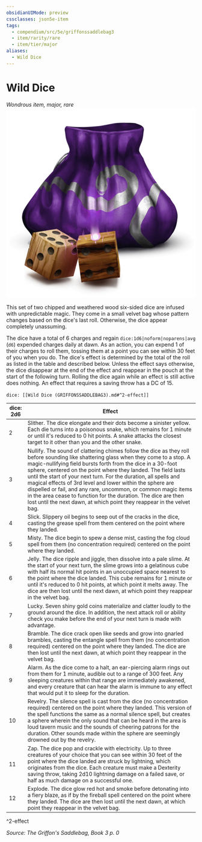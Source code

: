 ```yaml
---
obsidianUIMode: preview
cssclasses: json5e-item
tags:
  - compendium/src/5e/griffonssaddlebag3
  - item/rarity/rare
  - item/tier/major
aliases:
  - Wild Dice
---
```

# Wild Dice
*Wondrous item, major, rare*  
![](https://raw.githubusercontent.com/TheGiddyLimit/homebrew-img/main/img/GriffonsSaddlebag3/Wild-Dice.webp#right)  


This set of two chipped and weathered wood six-sided dice are infused with unpredictable magic. They come in a small velvet bag whose pattern changes based on the dice's last roll. Otherwise, the dice appear completely unassuming.

The dice have a total of 6 charges and regain `dice:1d6|noform|noparens|avg` (`d6`) expended charges daily at dawn. As an action, you can expend 1 of their charges to roll them, tossing them at a point you can see within 30 feet of you when you do. The dice's effect is determined by the total of the roll as listed in the table and described below. Unless the effect says otherwise, the dice disappear at the end of the effect and reappear in the pouch at the start of the following turn. Rolling the dice again while an effect is still active does nothing. An effect that requires a saving throw has a DC of 15.

`dice: [[Wild Dice (GRIFFONSSADDLEBAG3).md#^2-effect]]`

| dice: 2d6 | Effect |
|-----------|--------|
| 2 | Slither. The dice elongate and their dots become a sinister yellow. Each die turns into a poisonous snake, which remains for 1 minute or until it's reduced to 0 hit points. A snake attacks the closest target to it other than you and the other snake. |
| 3 | Nullify. The sound of clattering chimes follow the dice as they roll before sounding like shattering glass when they come to a stop. A magic-nullifying field bursts forth from the dice in a 30-foot sphere, centered on the point where they landed. The field lasts until the start of your next turn. For the duration, all spells and magical effects of 3rd level and lower within the sphere are dispelled or fail, and any rare, uncommon, or common magic items in the area cease to function for the duration. The dice are then lost until the next dawn, at which point they reappear in the velvet bag. |
| 4 | Slick. Slippery oil begins to seep out of the cracks in the dice, casting the grease spell from them centered on the point where they landed. |
| 5 | Misty. The dice begin to spew a dense mist, casting the fog cloud spell from them (no concentration required) centered on the point where they landed. |
| 6 | Jelly. The dice ripple and jiggle, then dissolve into a pale slime. At the start of your next turn, the slime grows into a gelatinous cube with half its normal hit points in an unoccupied space nearest to the point where the dice landed. This cube remains for 1 minute or until it's reduced to 0 hit points, at which point it melts away. The dice are then lost until the next dawn, at which point they reappear in the velvet bag. |
| 7 | Lucky. Seven shiny gold coins materialize and clatter loudly to the ground around the dice. In addition, the next attack roll or ability check you make before the end of your next turn is made with advantage. |
| 8 | Bramble. The dice crack open like seeds and grow into gnarled brambles, casting the entangle spell from them (no concentration required) centered on the point where they landed. The dice are then lost until the next dawn, at which point they reappear in the velvet bag. |
| 9 | Alarm. As the dice come to a halt, an ear-piercing alarm rings out from them for 1 minute, audible out to a range of 300 feet. Any sleeping creatures within that range are immediately awakened, and every creature that can hear the alarm is immune to any effect that would put it to sleep for the duration. |
| 10 | Revelry. The silence spell is cast from the dice (no concentration required) centered on the point where they landed. This version of the spell functions the same as a normal silence spell, but creates a sphere wherein the only sound that can be heard in the area is loud tavern music and the sounds of cheering patrons for the duration. Other sounds made within the sphere are seemingly drowned out by the revelry. |
| 11 | Zap. The dice pop and crackle with electricity. Up to three creatures of your choice that you can see within 30 feet of the point where the dice landed are struck by lightning, which originates from the dice. Each creature must make a Dexterity saving throw, taking 2d10 lightning damage on a failed save, or half as much damage on a successful one. |
| 12 | Explode. The dice glow red hot and smoke before detonating into a fiery blaze, as if by the fireball spell centered on the point where they landed. The dice are then lost until the next dawn, at which point they reappear in the velvet bag. |
^2-effect

*Source: The Griffon's Saddlebag, Book 3 p. 0*
